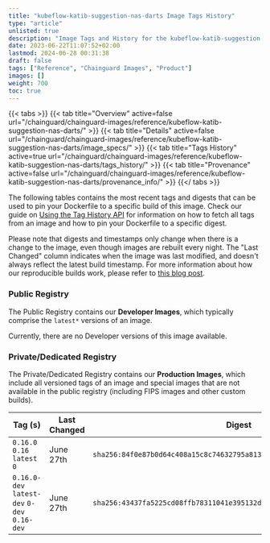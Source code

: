 ```yaml
---
title: "kubeflow-katib-suggestion-nas-darts Image Tags History"
type: "article"
unlisted: true
description: "Image Tags and History for the kubeflow-katib-suggestion-nas-darts Chainguard Image"
date: 2023-06-22T11:07:52+02:00
lastmod: 2024-06-28 00:31:38
draft: false
tags: ["Reference", "Chainguard Images", "Product"]
images: []
weight: 700
toc: true
---
```


{{< tabs >}}
{{< tab title="Overview" active=false url="/chainguard/chainguard-images/reference/kubeflow-katib-suggestion-nas-darts/" >}}
{{< tab title="Details" active=false url="/chainguard/chainguard-images/reference/kubeflow-katib-suggestion-nas-darts/image_specs/" >}}
{{< tab title="Tags History" active=true url="/chainguard/chainguard-images/reference/kubeflow-katib-suggestion-nas-darts/tags_history/" >}}
{{< tab title="Provenance" active=false url="/chainguard/chainguard-images/reference/kubeflow-katib-suggestion-nas-darts/provenance_info/" >}}
{{</ tabs >}}

The following tables contains the most recent tags and digests that can be used to pin your Dockerfile to a specific build of this image. Check our guide on [Using the Tag History API](/chainguard/chainguard-images/using-the-tag-history-api/) for information on how to fetch all tags from an image and how to pin your Dockerfile to a specific digest.

Please note that digests and timestamps only change when there is a change to the image, even though images are rebuilt every night. The "Last Changed" column indicates when the image was last modified, and doesn't always reflect the latest build timestamp. For more information about how our reproducible builds work, please refer to [this blog post](https://www.chainguard.dev/unchained/reproducing-chainguards-reproducible-image-builds).

### Public Registry
The Public Registry contains our **Developer Images**, which typically comprise the `latest*` versions of an image.

Currently, there are no Developer versions of this image available.

### Private/Dedicated Registry
The Private/Dedicated Registry contains our **Production Images**, which include all versioned tags of an image and special images that are not available in the public registry (including FIPS images and other custom builds).

| Tag (s)                                       | Last Changed | Digest                                                                    |
|-----------------------------------------------|--------------|---------------------------------------------------------------------------|
|  `0.16.0` `0.16` `latest` `0`                 | June 27th    | `sha256:84f0e87b0d64c408a15c8c74632795a81393c39784259ae22cb0e57c55921b0c` |
|  `0.16.0-dev` `latest-dev` `0-dev` `0.16-dev` | June 27th    | `sha256:43437fa5225cd08ffb78311041e395132de24a8a37f92e63686852d497133b6c` |

